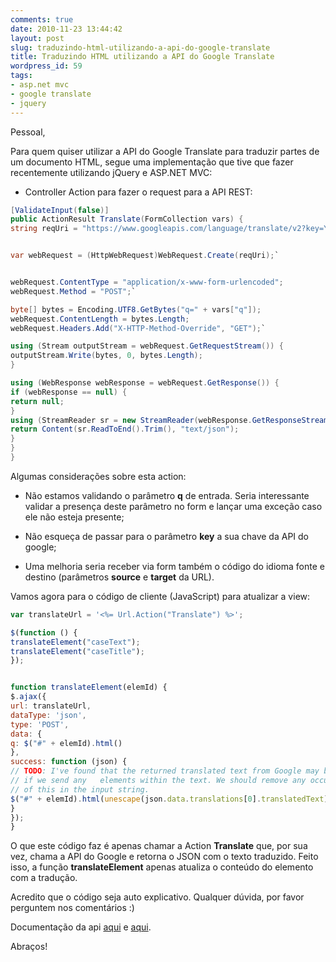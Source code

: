 ```yaml
---
comments: true
date: 2010-11-23 13:44:42
layout: post
slug: traduzindo-html-utilizando-a-api-do-google-translate
title: Traduzindo HTML utilizando a API do Google Translate
wordpress_id: 59
tags:
- asp.net mvc
- google translate
- jquery
---
```


Pessoal,

Para quem quiser utilizar a API do Google Translate para traduzir partes de um documento HTML, segue uma implementação que tive que fazer recentemente utilizando jQuery e ASP.NET MVC:




  * Controller Action para fazer o request para a API REST:


```c#
[ValidateInput(false)]
public ActionResult Translate(FormCollection vars) {
string reqUri = "https://www.googleapis.com/language/translate/v2?key=YOUR_GOOGLE_API_KEY&source=pt&target=en&format=html";`


var webRequest = (HttpWebRequest)WebRequest.Create(reqUri);`


webRequest.ContentType = "application/x-www-form-urlencoded";
webRequest.Method = "POST";`

byte[] bytes = Encoding.UTF8.GetBytes("q=" + vars["q"]);
webRequest.ContentLength = bytes.Length;
webRequest.Headers.Add("X-HTTP-Method-Override", "GET");`

using (Stream outputStream = webRequest.GetRequestStream()) {
outputStream.Write(bytes, 0, bytes.Length);
}

using (WebResponse webResponse = webRequest.GetResponse()) {
if (webResponse == null) {
return null;
}
using (StreamReader sr = new StreamReader(webResponse.GetResponseStream())) {
return Content(sr.ReadToEnd().Trim(), "text/json");
}
}
}
```

Algumas considerações sobre esta action:




  * Não estamos validando o parâmetro **q** de entrada. Seria interessante validar a presença deste parâmetro no form e lançar uma exceção caso ele não esteja presente;


  * Não esqueça de passar para o parâmetro **key** a sua chave da API do google;


  * Uma melhoria seria receber via form também o código do idioma fonte e destino (parâmetros **source** e **target** da URL).


Vamos agora para o código de cliente (JavaScript) para atualizar a view:

```javascript
var translateUrl = '<%= Url.Action("Translate") %>';

$(function () {
translateElement("caseText");
translateElement("caseTitle");
});


function translateElement(elemId) {
$.ajax({
url: translateUrl,
dataType: 'json',
type: 'POST',
data: {
q: $("#" + elemId).html()
},
success: function (json) {
// TODO: I've found that the returned translated text from Google may be incomplete
// if we send any   elements within the text. We should remove any occurrences
// of this in the input string.
$("#" + elemId).html(unescape(json.data.translations[0].translatedText));
}
});
}
```

O que este código faz é apenas chamar a Action **Translate** que, por sua vez, chama a API do Google e retorna o JSON com o texto traduzido. Feito isso, a função **translateElement** apenas atualiza o conteúdo do elemento com a tradução.

Acredito que o código seja auto explicativo. Qualquer dúvida, por favor perguntem nos comentários :)

Documentação da api [aqui](http://code.google.com/apis/language/translate/v2/using_rest.html) e [aqui](http://code.google.com/apis/language/translate/v2/getting_started.html#JSONP).

Abraços!